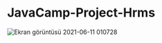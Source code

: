# JavaCamp-Project-Hrms
![Ekran görüntüsü 2021-06-11 010728](https://user-images.githubusercontent.com/70606196/121653187-1410ec00-caa5-11eb-9aa4-9a70d319147f.png)
